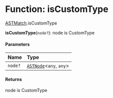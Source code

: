 # Function: isCustomType

[ASTMatch](/auto-docs/variable-plugin/modules/ASTMatch.md).isCustomType

**isCustomType**(`node?`): node is CustomType

#### Parameters

| Name | Type |
| :------ | :------ |
| `node?` | [`ASTNode`](/auto-docs/variable-plugin/classes/ASTNode.md)<`any`, `any`> |

#### Returns

node is CustomType
